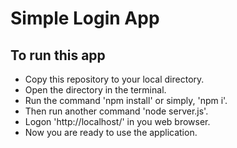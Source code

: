 # Simple Login App

## To run this app
- Copy this repository to your local directory.
- Open the directory in the terminal.
- Run the command 'npm install' or simply, 'npm i'.
- Then run another command 'node server.js'.
- Logon 'http://localhost/' in you web browser.
- Now you are ready to use the application.